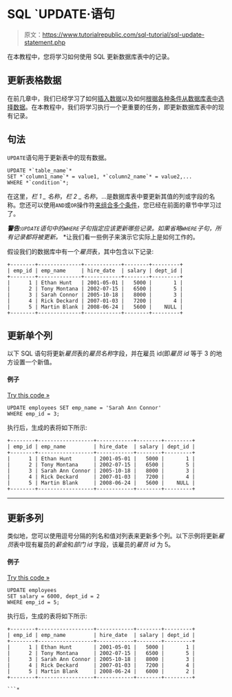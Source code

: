 # SQL `UPDATE·语句

> 原文：<https://www.tutorialrepublic.com/sql-tutorial/sql-update-statement.php>

在本教程中，您将学习如何使用 SQL 更新数据库表中的记录。

## 更新表格数据

在前几章中，我们已经学习了如何[插入数据](sql-insert-statement.php)以及如何[根据各种条件从数据库表中选择数据](sql-select-statement.php)。在本教程中，我们将学习执行一个更重要的任务，即更新数据库表中的现有记录。

## 句法

`UPDATE`语句用于更新表中的现有数据。

```
UPDATE *`table_name`*
SET *`column1_name`* = value1, *`column2_name`* = value2,...
WHERE *`condition`*;
```

在这里，*栏 1 _ 名称*，*栏 2 _ 名称*，...是数据库表中要更新其值的列或字段的名称。您还可以使用`AND`或`OR`操作符[来组合多个条件](sql-and-or-operators.php)，您已经在前面的章节中学习过了。

 ***警告:**`UPDATE`语句中的`WHERE`子句指定应该更新哪些记录。如果省略`WHERE`子句，所有记录都将被更新。*  *让我们看一些例子来演示它实际上是如何工作的。

假设我们的数据库中有一个*雇员*表，其中包含以下记录:

```
+--------+--------------+------------+--------+---------+
| emp_id | emp_name     | hire_date  | salary | dept_id |
+--------+--------------+------------+--------+---------+
|      1 | Ethan Hunt   | 2001-05-01 |   5000 |       1 |
|      2 | Tony Montana | 2002-07-15 |   6500 |       5 |
|      3 | Sarah Connor | 2005-10-18 |   8000 |       3 |
|      4 | Rick Deckard | 2007-01-03 |   7200 |       4 |
|      5 | Martin Blank | 2008-06-24 |   5600 |    NULL |
+--------+--------------+------------+--------+---------+

```

## 更新单个列

以下 SQL 语句将更新*雇员*表的*雇员名称*字段，并在雇员 id(即*雇员 id* 等于 3 的地方设置一个新值。

#### 例子

[Try this code »](../codelab.php?topic=sql&file=update-single-column "Try this code using online Editor")

```
UPDATE employees SET emp_name = 'Sarah Ann Connor'
WHERE emp_id = 3;
```

执行后，生成的表将如下所示:

```
+--------+------------------+------------+--------+---------+
| emp_id | emp_name         | hire_date  | salary | dept_id |
+--------+------------------+------------+--------+---------+
|      1 | Ethan Hunt       | 2001-05-01 |   5000 |       1 |
|      2 | Tony Montana     | 2002-07-15 |   6500 |       5 |
|      3 | Sarah Ann Connor | 2005-10-18 |   8000 |       3 |
|      4 | Rick Deckard     | 2007-01-03 |   7200 |       4 |
|      5 | Martin Blank     | 2008-06-24 |   5600 |    NULL |
+--------+------------------+------------+--------+---------+

```

* * *

## 更新多列

类似地，您可以使用逗号分隔的列名和值对列表来更新多个列。以下示例将更新*雇员*表中现有雇员的*薪金*和*部门 id* 字段，该雇员的*雇员 id* 为 5。

#### 例子

[Try this code »](../codelab.php?topic=sql&file=update-multiple-columns "Try this code using online Editor")

```
UPDATE employees
SET salary = 6000, dept_id = 2
WHERE emp_id = 5;
```

执行后，生成的表将如下所示:

```
+--------+------------------+------------+--------+---------+
| emp_id | emp_name         | hire_date  | salary | dept_id |
+--------+------------------+------------+--------+---------+
|      1 | Ethan Hunt       | 2001-05-01 |   5000 |       1 |
|      2 | Tony Montana     | 2002-07-15 |   6500 |       5 |
|      3 | Sarah Ann Connor | 2005-10-18 |   8000 |       3 |
|      4 | Rick Deckard     | 2007-01-03 |   7200 |       4 |
|      5 | Martin Blank     | 2008-06-24 |   6000 |       2 |
+--------+------------------+------------+--------+---------+

```*
